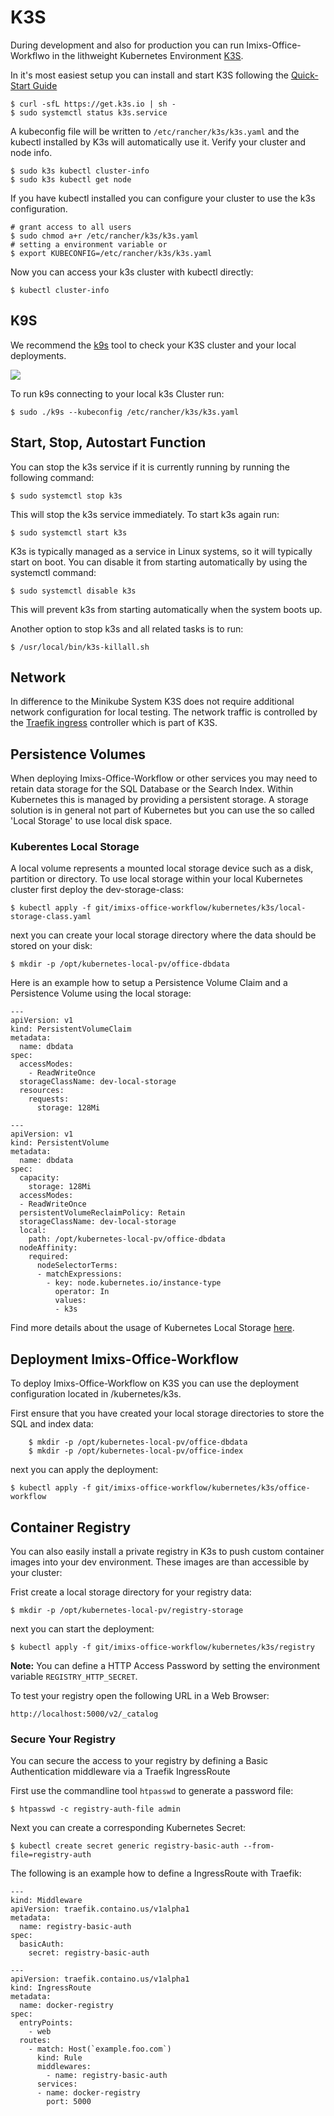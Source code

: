 # K3S

During development and also for production you can run Imixs-Office-Workflwo in the lithweight Kubernetes Environment [K3S](https://docs.k3s.io/).

In it's most easiest setup you can install and start K3S following the [Quick-Start Guide](https://docs.k3s.io/quick-start)

    $ curl -sfL https://get.k3s.io | sh -
    $ sudo systemctl status k3s.service

A kubeconfig file will be written to `/etc/rancher/k3s/k3s.yaml` and the kubectl installed by K3s will automatically use it. Verify your cluster and node info.

    $ sudo k3s kubectl cluster-info
    $ sudo k3s kubectl get node

If you have  kubectl installed you can configure your cluster to use the k3s configuration. 

    # grant access to all users
    $ sudo chmod a+r /etc/rancher/k3s/k3s.yaml
    # setting a environment variable or
    $ export KUBECONFIG=/etc/rancher/k3s/k3s.yaml


Now you can access your k3s cluster with kubectl directly:

    $ kubectl cluster-info

## K9S

We recommend the [k9s](https://github.com/derailed/k9s) tool to check your K3S cluster and your local deployments.

<img src="../install/k9s.png" />

To run k9s connecting to your local k3s Cluster run:

    $ sudo ./k9s --kubeconfig /etc/rancher/k3s/k3s.yaml

## Start, Stop, Autostart Function

You can stop the k3s service if it is currently running by running the following command:

    $ sudo systemctl stop k3s

This will stop the k3s service immediately. To start k3s again run:

    $ sudo systemctl start k3s

K3s is typically managed as a service in Linux systems, so it will typically start on boot. You can disable it from starting automatically by using the systemctl command:

    $ sudo systemctl disable k3s

This will prevent k3s from starting automatically when the system boots up.

Another option to stop k3s and all related tasks is to run:

    $ /usr/local/bin/k3s-killall.sh


## Network

In difference to the Minikube System K3S does not require additional network configuration for local testing. The network traffic is controlled by the [Traefik ingress](https://traefik.io/) controller which is part of K3S.


## Persistence Volumes

When deploying Imixs-Office-Workflow or other services you may need to retain data storage for the SQL Database or the Search Index. Within Kubernetes this is managed by providing a persistent storage. A storage solution is in general not part of Kubernetes but you can use the so called 'Local Storage' to use local disk space.

### Kuberentes Local Storage

A local volume represents a mounted local storage device such as a disk, partition or directory. 
To use local storage within your local Kubernetes cluster first deploy the dev-storage-class:

    $ kubectl apply -f git/imixs-office-workflow/kubernetes/k3s/local-storage-class.yaml

next you can create your local storage directory where the data should be stored on your disk:

	$ mkdir -p /opt/kubernetes-local-pv/office-dbdata

Here is an example how to setup a Persistence Volume Claim and a Persistence Volume using the local storage:

```
---
apiVersion: v1
kind: PersistentVolumeClaim
metadata:
  name: dbdata
spec:
  accessModes:
    - ReadWriteOnce
  storageClassName: dev-local-storage
  resources:
    requests:
      storage: 128Mi

---
apiVersion: v1
kind: PersistentVolume
metadata:
  name: dbdata
spec:
  capacity:
    storage: 128Mi
  accessModes:
  - ReadWriteOnce
  persistentVolumeReclaimPolicy: Retain
  storageClassName: dev-local-storage
  local:
    path: /opt/kubernetes-local-pv/office-dbdata
  nodeAffinity:
    required:
      nodeSelectorTerms:
      - matchExpressions:
        - key: node.kubernetes.io/instance-type
          operator: In
          values:
          - k3s
```

Find more details about the usage of Kubernetes Local Storage [here](https://kubernetes.io/docs/concepts/storage/volumes/#local).
## Deployment Imixs-Office-Workflow

To deploy Imixs-Office-Workflow on K3S you can use the deployment configuration located in /kubernetes/k3s.

First ensure that you have created your local storage directories to store the SQL and index data:

```
	$ mkdir -p /opt/kubernetes-local-pv/office-dbdata
	$ mkdir -p /opt/kubernetes-local-pv/office-index
```

next you can apply the deployment:

    $ kubectl apply -f git/imixs-office-workflow/kubernetes/k3s/office-workflow


## Container Registry

You can also easily install a private registry in K3s to push custom container images into your dev environment. These images are than accessible by your cluster:

Frist create a local storage directory for your registry data:

```
$ mkdir -p /opt/kubernetes-local-pv/registry-storage
```

next you can start the deployment:

```
$ kubectl apply -f git/imixs-office-workflow/kubernetes/k3s/registry
```

**Note:** You can define a HTTP Access Password by setting the environment variable `REGISTRY_HTTP_SECRET`.

To test your registry open the following URL in a Web Browser:

    http://localhost:5000/v2/_catalog

### Secure Your Registry

You can secure the access to your registry by defining a Basic Authentication middleware via  a Traefik IngressRoute 

First use the commandline tool `htpasswd` to generate a password file:

    $ htpasswd -c registry-auth-file admin

Next you can create a corresponding Kubernetes Secret:

    $ kubectl create secret generic registry-basic-auth --from-file=registry-auth

The following is an example how to define a IngressRoute with Traefik:

```
---
kind: Middleware
apiVersion: traefik.containo.us/v1alpha1
metadata:
  name: registry-basic-auth
spec:
  basicAuth:
    secret: registry-basic-auth

---
apiVersion: traefik.containo.us/v1alpha1
kind: IngressRoute
metadata:
  name: docker-registry
spec:
  entryPoints:
    - web
  routes:
    - match: Host(`example.foo.com`)
      kind: Rule
      middlewares:
        - name: registry-basic-auth
      services:
      - name: docker-registry
        port: 5000
```

